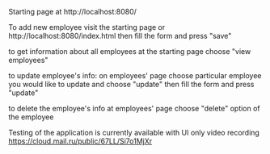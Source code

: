Starting page at http://localhost:8080/

To add new employee visit the starting page or
http://localhost:8080/index.html
then fill the form
and press "save"

to get information about all employees
at the starting page
choose "view employees"

to update employee's info:
on employees' page choose particular employee you would like to update
and choose "update"
then fill the form 
and press "update"

to delete the employee's info
at employees' page choose "delete" option of the employee


Testing of the application is currently available with UI only
video recording https://cloud.mail.ru/public/67LL/Si7o1MjXr